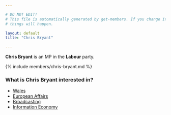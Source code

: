 ```yaml
---

# DO NOT EDIT!
# This file is automatically generated by get-members. If you change it, bad
# things will happen.

layout: default
title: "Chris Bryant"

---
```


**Chris Bryant** is an MP in the **Labour** party.

{% include members/chris-bryant.md %}

### What is Chris Bryant interested in?


* [Wales](/interests/wales.html)
* [European Affairs](/interests/european-affairs.html)
* [Broadcasting](/interests/broadcasting.html)
* [Information Economy](/interests/information-economy.html)
